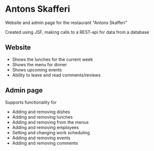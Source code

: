 # Antons Skafferi

Website and admin page for the restaurant "Antons Skafferi"

Created using JSF, making calls to a REST-api for data from a database

## Website
- Shows the lunches for the current week
- Shows the menu for dinner
- Shows upcoming events
- Ability to leave and read comments/reviews

## Admin page
Supports functionality for 
- Adding and removing dishes
- Adding and removing lunches
- Adding and removing from the menus
- Adding and removing employees
- Setting and changing work scheduling
- Adding and removing events
- Adding and removing comments
